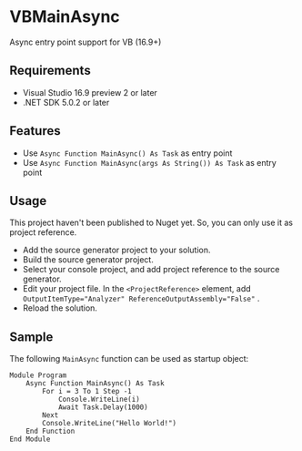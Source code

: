 # VBMainAsync
Async entry point support for VB (16.9+)

## Requirements
- Visual Studio 16.9 preview 2 or later
- .NET SDK 5.0.2 or later

## Features
- Use `Async Function MainAsync() As Task` as entry point
- Use `Async Function MainAsync(args As String()) As Task` as entry point

## Usage
This project haven't been published to Nuget yet. So, you can only use it as project reference.

- Add the source generator project to your solution.
- Build the source generator project.
- Select your console project, and add project reference to the source generator.
- Edit your project file. In the `<ProjectReference>` element, add ` OutputItemType="Analyzer" ReferenceOutputAssembly="False"` .
- Reload the solution.

## Sample
The following `MainAsync` function can be used as startup object:
```vbnet
Module Program
    Async Function MainAsync() As Task
        For i = 3 To 1 Step -1
            Console.WriteLine(i)
            Await Task.Delay(1000)
        Next
        Console.WriteLine("Hello World!")
    End Function
End Module
```
